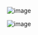 ![image](https://github.com/liubovkyry/DAX/assets/118057504/ab8012ef-2d31-4ded-814b-339cba2404f6)

![image](https://github.com/liubovkyry/DAX/assets/118057504/b5e61bea-1d8b-4b13-85e8-ddcd4725da64)

